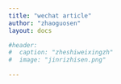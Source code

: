 ```yaml
---
title: "wechat article"
author: "zhaoguosen"
layout: docs

#header:
#  caption: "zheshiweixingzh"
#  image: "jinrizhisen.png"
  
---
```


